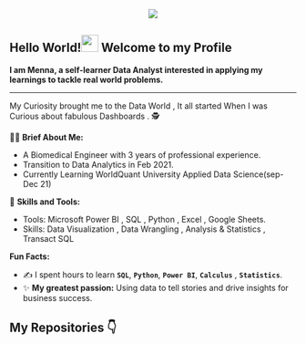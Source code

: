 <p align="center">
  <img src="https://user-images.githubusercontent.com/79003543/135514533-d3a00cdc-535a-40b1-b1f6-8d435cfcc4d1.jpg" />
</p>

## Hello World!<img src="https://raw.githubusercontent.com/syedareehaquasar/syedareehaquasar/master/gifs/Hi.gif" width="30px"> Welcome to my Profile
**I am Menna, a self-learner Data Analyst interested in applying my learnings to tackle real world problems.**
<br />

---

 My Curiosity brought me to the Data World , It all started When I was Curious about fabulous Dashboards . 🕵️


👩‍🎨 **Brief About Me:**
 - A Biomedical Engineer with 3 years of professional experience.
 - Transition to Data Analytics in Feb 2021.
 - Currently Learning WorldQuant University Applied Data Science(sep-Dec 21)
 
🧮 **Skills and Tools:**

- Tools: Microsoft Power BI , SQL , Python , Excel , Google Sheets.
- Skills: Data Visualization , Data Wrangling , Analysis & Statistics , Transact SQL

**Fun Facts:**
- :writing_hand: I spent hours to learn **```SQL```**, **```Python```**, **```Power BI```**, **```Calculus```** , **```Statistics```**.
- :sparkles: **My greatest passion:** Using data to tell stories and drive insights for business success.

 


## My Repositories 👇


